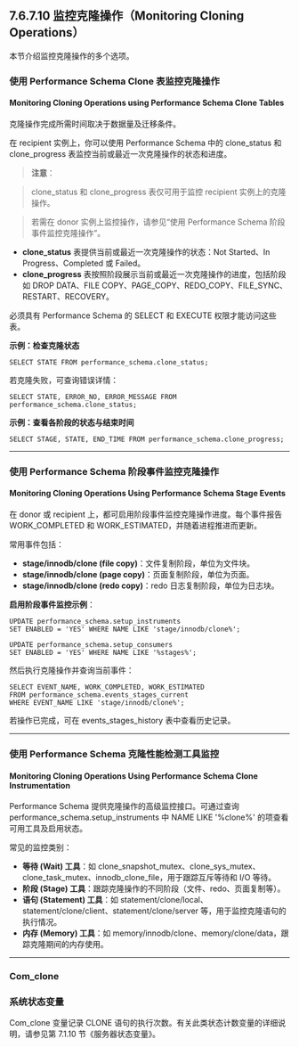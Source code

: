 

## **7.6.7.10 监控克隆操作（Monitoring Cloning Operations）**





本节介绍监控克隆操作的多个选项。





### **使用 Performance Schema Clone 表监控克隆操作**







#### **Monitoring Cloning Operations using Performance Schema Clone Tables**





克隆操作完成所需时间取决于数据量及迁移条件。



在 recipient 实例上，你可以使用 Performance Schema 中的 clone_status 和 clone_progress 表监控当前或最近一次克隆操作的状态和进度。



> **注意**：

> clone_status 和 clone_progress 表仅可用于监控 recipient 实例上的克隆操作。

> 若需在 donor 实例上监控操作，请参见“使用 Performance Schema 阶段事件监控克隆操作”。





- **clone_status** 表提供当前或最近一次克隆操作的状态：Not Started、In Progress、Completed 或 Failed。
- **clone_progress** 表按照阶段展示当前或最近一次克隆操作的进度，包括阶段如 DROP DATA、FILE COPY、PAGE_COPY、REDO_COPY、FILE_SYNC、RESTART、RECOVERY。





必须具有 Performance Schema 的 SELECT 和 EXECUTE 权限才能访问这些表。



**示例：检查克隆状态**

```
SELECT STATE FROM performance_schema.clone_status;
```

若克隆失败，可查询错误详情：

```
SELECT STATE, ERROR_NO, ERROR_MESSAGE FROM performance_schema.clone_status;
```

**示例：查看各阶段的状态与结束时间**

```
SELECT STAGE, STATE, END_TIME FROM performance_schema.clone_progress;
```



------





### **使用 Performance Schema 阶段事件监控克隆操作**







#### **Monitoring Cloning Operations Using Performance Schema Stage Events**





在 donor 或 recipient 上，都可启用阶段事件监控克隆操作进度。每个事件报告 WORK_COMPLETED 和 WORK_ESTIMATED，并随着进程推进而更新。



常用事件包括：



- **stage/innodb/clone (file copy)**：文件复制阶段，单位为文件块。
- **stage/innodb/clone (page copy)**：页面复制阶段，单位为页面。
- **stage/innodb/clone (redo copy)**：redo 日志复制阶段，单位为日志块。





**启用阶段事件监控示例**：

```
UPDATE performance_schema.setup_instruments 
SET ENABLED = 'YES' WHERE NAME LIKE 'stage/innodb/clone%';

UPDATE performance_schema.setup_consumers 
SET ENABLED = 'YES' WHERE NAME LIKE '%stages%';
```

然后执行克隆操作并查询当前事件：

```
SELECT EVENT_NAME, WORK_COMPLETED, WORK_ESTIMATED
FROM performance_schema.events_stages_current
WHERE EVENT_NAME LIKE 'stage/innodb/clone%';
```

若操作已完成，可在 events_stages_history 表中查看历史记录。



------





### **使用 Performance Schema 克隆性能检测工具监控**







#### **Monitoring Cloning Operations Using Performance Schema Clone Instrumentation**





Performance Schema 提供克隆操作的高级监控接口。可通过查询 performance_schema.setup_instruments 中 NAME LIKE '%clone%' 的项查看可用工具及启用状态。



常见的监控类别：



- **等待 (Wait) 工具**：如 clone_snapshot_mutex、clone_sys_mutex、clone_task_mutex、innodb_clone_file，用于跟踪互斥等待和 I/O 等待。
- **阶段 (Stage) 工具**：跟踪克隆操作的不同阶段（文件、redo、页面复制等）。
- **语句 (Statement) 工具**：如 statement/clone/local、statement/clone/client、statement/clone/server 等，用于监控克隆语句的执行情况。
- **内存 (Memory) 工具**：如 memory/innodb/clone、memory/clone/data，跟踪克隆期间的内存使用。





------





### **Com_clone**

###  **系统状态变量**





Com_clone 变量记录 CLONE 语句的执行次数。有关此类状态计数变量的详细说明，请参见第 7.1.10 节《服务器状态变量》。